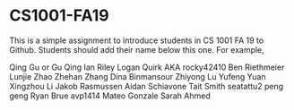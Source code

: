# CS1001-FA19
This is a simple assignment to introduce students in CS 1001 FA 19 to Github.
Students should add their name below this one. For example,

Qing Gu or Gu Qing
Ian Riley
Logan Quirk AKA rocky42410
Ben Riethmeier
Lunjie Zhao
Zhehan Zhang
Dina Binmansour
Zhiyong Lu
Yufeng Yuan
Xingzhou Li
Jakob Rasmussen
Aidan Schiavone
Tait Smith
seatattu2
peng geng
Ryan Brue
avp1414
Mateo Gonzale
Sarah Ahmed
